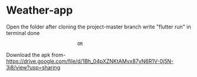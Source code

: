 # Weather-app
Open the folder after cloning the project-master branch
write "flutter run" in terminal 
done 

                               OR
Download the apk from- https://drive.google.com/file/d/1Bh_04pXZNKtAMvx87yN6R1V-0j5N-3j8/view?usp=sharing
